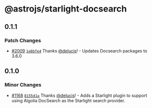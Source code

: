 # @astrojs/starlight-docsearch

## 0.1.1

### Patch Changes

- [#2009](https://github.com/withastro/starlight/pull/2009) [`1e8bfe4`](https://github.com/withastro/starlight/commit/1e8bfe4b7bb8e958ce22e65c4719e7f281cd6e88) Thanks [@delucis](https://github.com/delucis)! - Updates Docsearch packages to 3.6.0

## 0.1.0

### Minor Changes

- [#1168](https://github.com/withastro/starlight/pull/1168) [`8155d1a`](https://github.com/withastro/starlight/commit/8155d1a27c5a783c0abdfb6ce1ec066c6926290d) Thanks [@delucis](https://github.com/delucis)! - Adds a Starlight plugin to support using Algolia DocSearch as the Starlight search provider.
